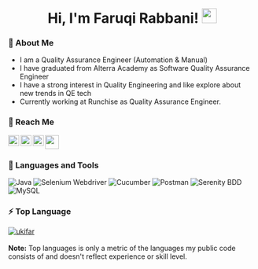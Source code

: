 <h1 align="center">
Hi, I'm Faruqi Rabbani!
	<a href="https://github.com/MuhammadFikrri" target="_self">
		<img src="https://media.giphy.com/media/hvRJCLFzcasrR4ia7z/giphy.gif" width="30">
	</a>
</h1>

### 👀 About Me
- I am a Quality Assurance Engineer (Automation & Manual)
- I have graduated from Alterra Academy as Software Quality Assurance Engineer 
- I have a strong interest in Quality Engineering and like explore about new trends in QE tech
- Currently working at Runchise as Quality Assurance Engineer.

### 🤝 Reach Me
<a href="https://instagram.com/ukifar">
  <img align="left" alt="Muhammad Faruqi Rabbani | Instagram" width="22px" src="https://raw.githubusercontent.com/rahuldkjain/github-profile-readme-generator/master/src/images/icons/Social/instagram.svg" />
</a>
<a href="https://twitter.com/ukifar">
  <img align="left" alt="Muhammad Faruqi Rabbani | Twitter" width="22px" src="https://raw.githubusercontent.com/rahuldkjain/github-profile-readme-generator/master/src/images/icons/Social/twitter.svg" />
</a>
<a href="https://www.linkedin.com/in/muhammadfaruqirabbani">
  <img align="left" alt="Muhammad Faruqi Rabbani | Linkedin" width="22px" src="https://raw.githubusercontent.com/rahuldkjain/github-profile-readme-generator/master/src/images/icons/Social/linked-in-alt.svg" />
</a>
<a href="faruqirabbani@gmail.com">
  <a href="mailto:_faruqirabbani@gmail.com" target="blank"><img src="https://img.shields.io/badge/-Gmail-FAF8F8?&logo=gmail" height="28" /></a>
</a>

### 🧰 Languages and Tools
![Java](https://img.shields.io/badge/-java-181717?style=for-the-badge&logo=java&color=181717)
![Selenium Webdriver](https://img.shields.io/badge/-selenium-181717?style=for-the-badge&logo=selenium&color=181717&logoColor=white)
![Cucumber](https://img.shields.io/badge/-cucumber-181717?style=for-the-badge&logo=cucumber&color=181717&logoColor=white)
![Postman](https://img.shields.io/badge/-postman-181717?style=for-the-badge&logo=postman&color=181717&logoColor=white)
![Serenity BDD](https://img.shields.io/badge/-serenitybdd-181717?style=for-the-badge&logo=serenitybdd&color=181717&logoColor=white)
![MySQL](https://img.shields.io/badge/-mysql-181717?style=for-the-badge&logo=mysql&color=181717&logoColor=white)

### ⚡ Top Language
<p align="left">
	<a href="https://github.com/ukifar">
	<img src="https://github-readme-stats.vercel.app/api/top-langs/?username=ukifar&langs_count=8&layout=compact" alt="ukifar">
	</a>
	<br/>
<br/>
<b>Note:</b> Top languages is only a metric of the languages my public code consists of and doesn't reflect experience or skill level.
</p>
<br/>

<table style="border: none">
  
</table>

















<!--
**ukifar/ukifar** is a ✨ _special_ ✨ repository because its `README.md` (this file) appears on your GitHub profile.

Here are some ideas to get you started:

- 🔭 I’m currently working on ...
- 🌱 I’m currently learning ...
- 👯 I’m looking to collaborate on ...
- 🤔 I’m looking for help with ...
- 💬 Ask me about ...
- 📫 How to reach me: ...
- 😄 Pronouns: ...
- ⚡ Fun fact: ...
-->
